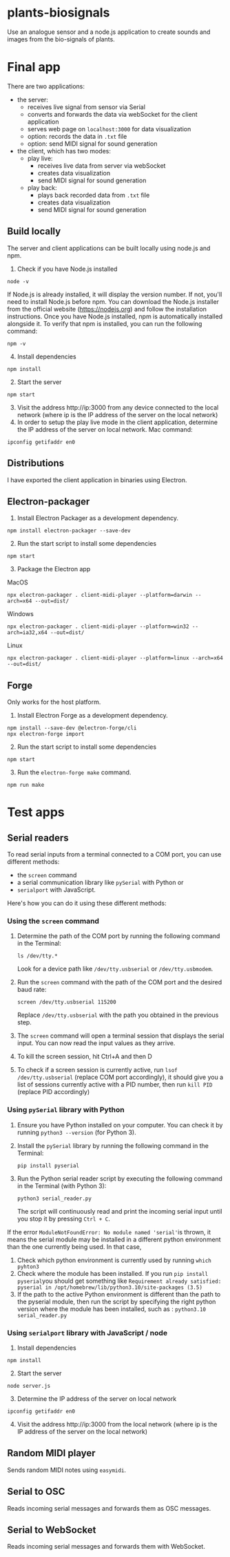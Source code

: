 # plants-biosignals

Use an analogue sensor and a node.js application to create sounds and images from the bio-signals of plants.

# Final app

There are two applications:
- the server:
    - receives live signal from sensor via Serial
    - converts and forwards the data via webSocket for the client application
    - serves web page on `localhost:3000` for data visualization
    - option: records the data in `.txt` file
    - option: send MIDI signal for sound generation
- the client, which has two modes:
    - play live:
        - receives live data from server via webSocket
        - creates data visualization
        - send MIDI signal for sound generation
    - play back:
        - plays back recorded data from `.txt` file
        - creates data visualization
        - send MIDI signal for sound generation

## Build locally

The server and client applications can be built locally using node.js and npm.

1. Check if you have Node.js installed
```
node -v
```
If Node.js is already installed, it will display the version number. If not, you'll need to install Node.js before npm. You can download the Node.js installer from the official website (https://nodejs.org) and follow the installation instructions. Once you have Node.js installed, npm is automatically installed alongside it. To verify that npm is installed, you can run the following command:
```
npm -v
```
4. Install dependencies
```
npm install
```
2. Start the server
```
npm start
```
3. Visit the address http://ip:3000 from any device connected to the local network (where ip is the IP address of the server on the local network)
4. In order to setup the play live mode in the client application, determine the  IP address of the server on local network. Mac command:
```
ipconfig getifaddr en0
```

## Distributions

I have exported the client application in binaries using Electron. 

## Electron-packager

1. Install Electron Packager as a development dependency.
```
npm install electron-packager --save-dev
```

2. Run the start script to install some dependencies

```
npm start
```

3.  Package the Electron app 

MacOS
```
npx electron-packager . client-midi-player --platform=darwin --arch=x64 --out=dist/
```

Windows
```
npx electron-packager . client-midi-player --platform=win32 --arch=ia32,x64 --out=dist/
```

Linux
```
npx electron-packager . client-midi-player --platform=linux --arch=x64 --out=dist/
```

## Forge

Only works for the host platform.

1. Install Electron Forge as a development dependency.
```
npm install --save-dev @electron-forge/cli
npx electron-forge import
```

2. Run the start script to install some dependencies

```
npm start
```

3. Run the `electron-forge make` command.

```
npm run make
```

# Test apps

## Serial readers

To read serial inputs from a terminal connected to a COM port, you can use different methods:
- the `screen` command
- a serial communication library like `pySerial` with Python or
- `serialport` with JavaScript.

Here's how you can do it using these different methods:

### Using the `screen` command

1. Determine the path of the COM port by running the following command in the Terminal:
   ```
   ls /dev/tty.*
   ```
   Look for a device path like `/dev/tty.usbserial` or `/dev/tty.usbmodem`.
   
2. Run the `screen` command with the path of the COM port and the desired baud rate:
   ```
   screen /dev/tty.usbserial 115200
   ```
   Replace `/dev/tty.usbserial` with the path you obtained in the previous step.
3. The `screen` command will open a terminal session that displays the serial input. You can now read the input values as they arrive.
4. To kill the screen session, hit Ctrl+A and then D
5. To check if a screen session is currently active, run `lsof /dev/tty.usbserial` (replace COM port accordingly), it should give you a list of sessions currently active with a PID number, then run `kill PID` (replace PID accordingly)

### Using `pySerial` library with Python

1. Ensure you have Python installed on your computer. You can check it by running `python3 --version` (for Python 3). 
2. Install the `pySerial` library by running the following command in the Terminal:
   ```
   pip install pyserial
   ```
3. Run the Python serial reader script by executing the following command in the Terminal (with Python 3):

   ```
   python3 serial_reader.py
   ```
   
   The script will continuously read and print the incoming serial input until you stop it by pressing `Ctrl + C`.

If the error `ModuleNotFoundError: No module named 'serial'`is thrown, it means the serial module may be installed in a different python environment than the one currently being used. In that case,
1. Check which python environment is currently used by running `which pyhton3`
2. Check where the module has been installed. If you run `pip install pyserial`you should get something like `Requirement already satisfied: pyserial in /opt/homebrew/lib/python3.10/site-packages (3.5)`
3. If the path to the active Python environment is different than the path to the pyserial module, then run the script by specifying the right python version where the module has been installed, such as : `python3.10  serial_reader.py`

### Using `serialport` library with JavaScript / node

1. Install dependencies
```
npm install
```
2. Start the server
```
node server.js
```
3. Determine the  IP address of the server on local network
```
ipconfig getifaddr en0
```
4. Visit the address http://ip:3000 from the local network (where ip is the IP address of the server on the local network)

## Random MIDI player

Sends random MIDI notes using `easymidi`.

## Serial to OSC

Reads incoming serial messages and forwards them as OSC messages.

## Serial to WebSocket

Reads incoming serial messages and forwards them with WebSocket.